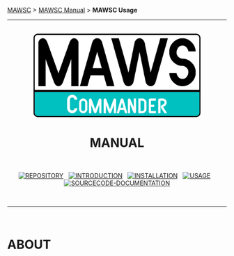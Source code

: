 <!-- b220618.112932 -->

[MAWSC](https://github.com/spectrum-health-systems/MAWSC) &gt; [MAWSC Manual](../MAWSC-Manual.md) &gt;  **MAWSC Usage**

***

<br>

<div align="center">

  <img src="../../../.github/Logo/maws-logo-commander-512x256.png" alt="MAWSC logo" width="384">
  <h1> 
    MANUAL<br>
  </h1>
  <br>
  
  [![REPOSITORY](https://img.shields.io/badge/REPOSITORY-007474?style=for-the-badge)](https://github.com/spectrum-health-systems/MAWSC)&nbsp;&nbsp;&nbsp;[![INTRODUCTION](https://img.shields.io/badge/INTRODUCTION-007474?style=for-the-badge)](../MAWSC-Manual.md)&nbsp;&nbsp;&nbsp;[![INSTALLATION](https://img.shields.io/badge/INSTALLATION-007474?style=for-the-badge)](../Installation/MAWSC-Installation.md)&nbsp;&nbsp;&nbsp;[![USAGE](https://img.shields.io/badge/USAGE-00c0c0?style=for-the-badge)](Usage/MAWSC-Usage.md)&nbsp;&nbsp;&nbsp;[![SOURCECODE-DOCUMENTATION](https://img.shields.io/badge/SOURCECODE%20DOCUMENTATION-007474?style=for-the-badge)](../../Sourcecode/MAWSC-Sourcecode.md)

</div>

<br>

***

<br>

# ABOUT
